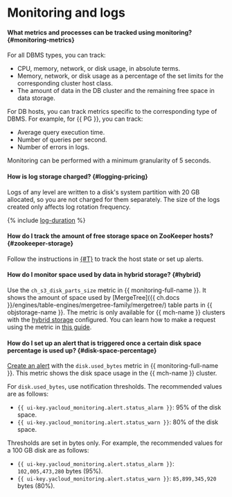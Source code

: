 # Monitoring and logs

#### What metrics and processes can be tracked using monitoring? {#monitoring-metrics}

For all DBMS types, you can track:

- CPU, memory, network, or disk usage, in absolute terms.
- Memory, network, or disk usage as a percentage of the set limits for the corresponding cluster host class.
- The amount of data in the DB cluster and the remaining free space in data storage.

For DB hosts, you can track metrics specific to the corresponding type of DBMS. For example, for {{ PG }}, you can track:
- Average query execution time.
- Number of queries per second.
- Number of errors in logs.

Monitoring can be performed with a minimum granularity of 5 seconds.

#### How is log storage charged? {#logging-pricing}

Logs of any level are written to a disk's system partition with 20 GB allocated, so you are not charged for them separately. The size of the logs created only affects log rotation frequency.

{% include [log-duration](../../_includes/mdb/log-duration-qa.md) %}

#### How do I track the amount of free storage space on ZooKeeper hosts? {#zookeeper-storage}

Follow the instructions in [{#T}](../../managed-clickhouse/operations/monitoring.md) to track the host state or set up alerts.

#### How do I monitor space used by data in hybrid storage? {#hybrid}

Use the `ch_s3_disk_parts_size` metric in {{ monitoring-full-name }}. It shows the amount of space used by [MergeTree]({{ ch.docs }}/engines/table-engines/mergetree-family/mergetree/) table parts in {{ objstorage-name }}. The metric is only available for {{ mch-name }} clusters with the [hybrid storage](../../managed-clickhouse/concepts/storage.md#hybrid-storage-features) configured. You can learn how to make a request using the metric in [this guide](../../managed-clickhouse/tutorials/hybrid-storage.md#metrics).

#### How do I set up an alert that is triggered once a certain disk space percentage is used up? {#disk-space-percentage}

[Create an alert](../../managed-clickhouse/operations/monitoring.md#monitoring-integration) with the `disk.used_bytes` metric in {{ monitoring-full-name }}. This metric shows the disk space usage in the {{ mch-name }} cluster.

For `disk.used_bytes`, use notification thresholds. The recommended values are as follows:

* `{{ ui-key.yacloud_monitoring.alert.status_alarm }}`: 95% of the disk space.
* `{{ ui-key.yacloud_monitoring.alert.status_warn }}`: 80% of the disk space.

Thresholds are set in bytes only. For example, the recommended values for a 100 GB disk are as follows:

* `{{ ui-key.yacloud_monitoring.alert.status_alarm }}`: `102,005,473,280` bytes (95%).
* `{{ ui-key.yacloud_monitoring.alert.status_warn }}`: `85,899,345,920` bytes (80%).
